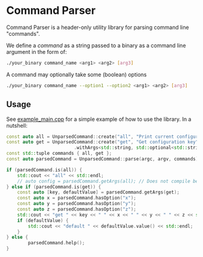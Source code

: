 # Command Parser

Command Parser is a header-only utility library for parsing command line "commands".

We define a _command_ as a string passed to a binary as a command line argument in the form of:

```bash
./your_binary command_name <arg1> <arg2> [arg3]
```

A command may optionally take some (boolean) options

```bash
./your_binary command_name --option1 --option2 <arg1> <arg2> [arg3]
```

## Usage

See [example_main.cpp](example_main.cpp) for a simple example of how to use the library. In a nutshell:

```cpp
const auto all = UnparsedCommand::create("all", "Print current configuration");
const auto get = UnparsedCommand::create("get", "Get configuration key", "[-xyz] <key> [default]")
                         .withArgs<std::string, std::optional<std::string>>();
const std::tuple commands { all, get };
const auto parsedCommand = UnparsedCommand::parse(argc, argv, commands);

if (parsedCommand.is(all)) {
    std::cout << "all" << std::endl;
    // auto config = parsedCommand.getArgs(all); // Does not compile because all has no args
} else if (parsedCommand.is(get)) {
    const auto [key, defaultValue] = parsedCommand.getArgs(get);
    const auto x = parsedCommand.hasOption("x");
    const auto y = parsedCommand.hasOption("y");
    const auto z = parsedCommand.hasOption("z");
    std::cout << "get " << key << " " << x << " " << y << " " << z << std::endl;
    if (defaultValue) {
        std::cout << "default " << defaultValue.value() << std::endl;
    }
} else {
        parsedCommand.help();
}
```


